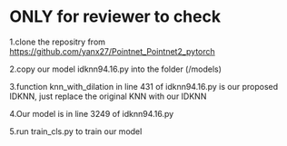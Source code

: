 # ONLY for reviewer to check
1.clone the repositry from https://github.com/yanx27/Pointnet_Pointnet2_pytorch  

2.copy our model idknn94.16.py into the folder (/models)  

3.function knn_with_dilation in line 431 of idknn94.16.py is our proposed IDKNN, just replace the original KNN with our IDKNN  

4.Our model is in line 3249 of idknn94.16.py  

5.run train_cls.py to train our model
